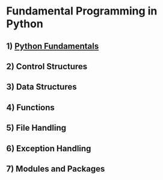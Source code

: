 # Fundamental Programming in Python

## 1) [Python Fundamentals](https://github.com/NishkarshRaj/Python-Programming/tree/master/1_Fundamental%20Python%20Programming/1_1_Python%20Fundamentals)
## 2) Control Structures
## 3) Data Structures
## 4) Functions
## 5) File Handling
## 6) Exception Handling
## 7) Modules and Packages
